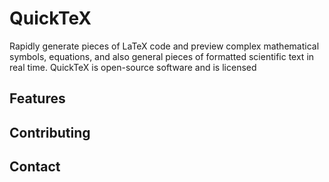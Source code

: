 # QuickTeX

Rapidly generate pieces of LaTeX code and preview complex mathematical symbols, equations, and also general pieces of formatted scientific text in real time. QuickTeX is open-source software and is licensed 

## Features


## Contributing


## Contact

